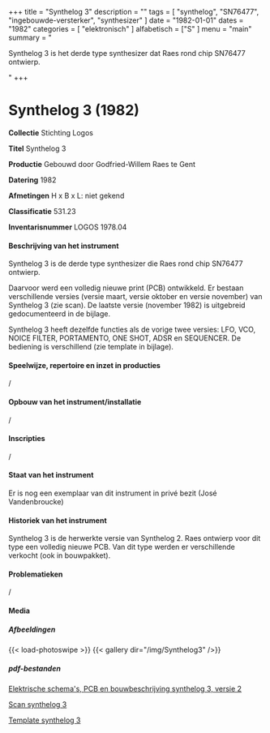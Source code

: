﻿+++
title = "Synthelog 3"
description = ""
tags = [ "synthelog", "SN76477", "ingebouwde-versterker", "synthesizer"
]
date = "1982-01-01"
dates = "1982"
categories = [ "elektronisch"
]
alfabetisch = ["S"
]
menu = "main"
summary = "<p>Synthelog 3 is het derde type synthesizer dat Raes rond chip SN76477 ontwierp.</p>"
+++

# Synthelog 3 (1982)


**Collectie**
Stichting Logos

**Titel**
Synthelog 3

**Productie**
Gebouwd door Godfried-Willem Raes te Gent

**Datering**
1982

**Afmetingen**
H x B x L: niet gekend

**Classificatie**
531.23

**Inventarisnummer**
LOGOS 1978.04

#### Beschrijving van het instrument
Synthelog 3 is de derde type synthesizer die Raes rond chip SN76477 ontwierp.


Daarvoor werd een volledig nieuwe print (PCB) ontwikkeld. Er bestaan verschillende versies (versie maart, versie oktober en versie november) van Synthelog 3 (zie scan). De laatste versie (november 1982) is uitgebreid gedocumenteerd in de bijlage.


Synthelog 3 heeft dezelfde functies als de vorige twee versies: LFO, VCO, NOICE FILTER, PORTAMENTO, ONE SHOT, ADSR en SEQUENCER. De bediening is verschillend (zie template in bijlage).


#### Speelwijze, repertoire en inzet in producties
/

#### Opbouw van het instrument/installatie
/

#### Inscripties
/
#### Staat van het instrument
Er is nog een exemplaar van dit instrument in privé bezit (José Vandenbroucke)

#### Historiek van het instrument
Synthelog 3 is de herwerkte versie van Synthelog 2. Raes ontwierp voor dit type een volledig nieuwe PCB. Van dit type werden er verschillende verkocht (ook in bouwpakket).

#### Problematieken
/

#### Media
##### Afbeeldingen
{{< load-photoswipe >}}
{{< gallery dir="/img/Synthelog3" />}}

##### pdf-bestanden
[Elektrische schema's, PCB en bouwbeschrijving synthelog 3, versie 2](/logoscollectie/pdf/Synthelog3/Elektrische%20schemas%20PCB%20en%20bouwbeschrijving%20synthelog%203_v2.pdf)

[Scan synthelog 3](/logoscollectie/pdf/Synthelog3/Scan%20synthelog%203.pdf)

[Template synthelog 3](/logoscollectie/pdf/Synthelog3/Template%20synthelog%203.pdf)
